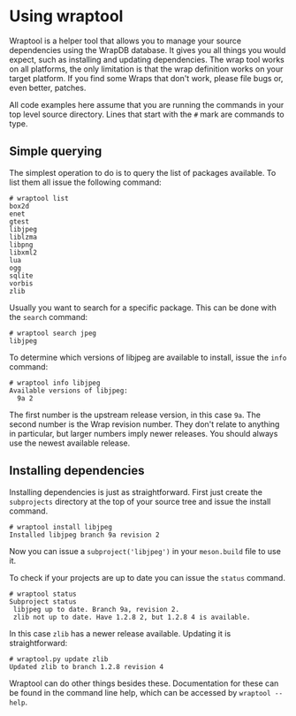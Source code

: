 # Using wraptool

Wraptool is a helper tool that allows you to manage your source dependencies using the WrapDB database. It gives you all things you would expect, such as installing and updating dependencies. The wrap tool works on all platforms, the only limitation is that the wrap definition works on your target platform. If you find some Wraps that don't work, please file bugs or, even better, patches.

All code examples here assume that you are running the commands in your top level source directory. Lines that start with the `#` mark are commands to type.

## Simple querying

The simplest operation to do is to query the list of packages available. To list them all issue the following command:

    # wraptool list
    box2d
    enet
    gtest
    libjpeg
    liblzma
    libpng
    libxml2
    lua
    ogg
    sqlite
    vorbis
    zlib

Usually you want to search for a specific package. This can be done with the `search` command:

    # wraptool search jpeg
    libjpeg

To determine which versions of libjpeg are available to install, issue the `info` command:

    # wraptool info libjpeg
    Available versions of libjpeg:
      9a 2

The first number is the upstream release version, in this case `9a`. The second number is the Wrap revision number. They don't relate to anything in particular, but larger numbers imply newer releases. You should always use the newest available release.

## Installing dependencies

Installing dependencies is just as straightforward. First just create the `subprojects` directory at the top of your source tree and issue the install command.

    # wraptool install libjpeg
    Installed libjpeg branch 9a revision 2

Now you can issue a `subproject('libjpeg')` in your `meson.build` file to use it.

To check if your projects are up to date you can issue the `status` command.

    # wraptool status
    Subproject status
     libjpeg up to date. Branch 9a, revision 2.
     zlib not up to date. Have 1.2.8 2, but 1.2.8 4 is available.

In this case `zlib` has a newer release available. Updating it is straightforward:

    # wraptool.py update zlib
    Updated zlib to branch 1.2.8 revision 4

Wraptool can do other things besides these. Documentation for these can be found in the command line help, which can be accessed by `wraptool --help`.
